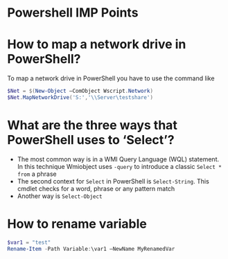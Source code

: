 # Powershell IMP Points

# How to map a network drive in PowerShell?
To map a network drive in PowerShell you have to use the command like
``` powershell
$Net = $(New-Object –ComObject Wscript.Network)
$Net.MapNetworkDrive('S:','\\Server\testshare')
```
# What are the three ways that PowerShell uses to ‘Select’?

- The most common way is in a WMI Query Language (WQL) statement. In this technique Wmiobject uses `-query` to introduce a classic `Select * from` a phrase
- The second context for `Select` in PowerShell is `Select-String`. This cmdlet checks for a word, phrase or any pattern match
- Another way is `Select-Object`

# How to rename variable
``` powershell
$var1 = "test"
Rename-Item -Path Variable:\var1 –NewName MyRenamedVar
```
